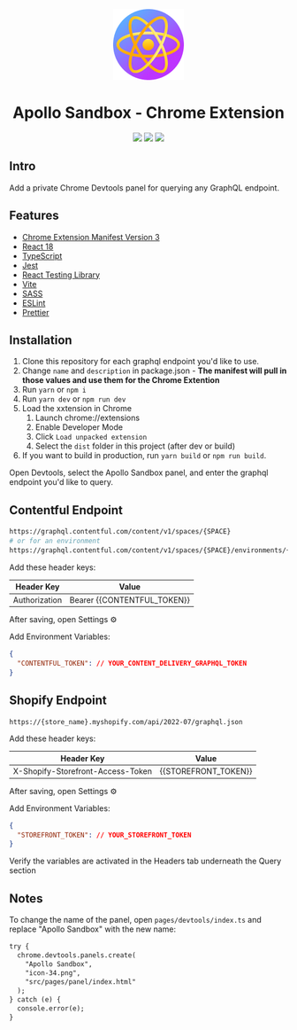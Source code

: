 <div align="center">
<img src="public/icon-128.png" alt="logo"/>
<h1>Apollo Sandbox - Chrome Extension</h1>

![](https://img.shields.io/badge/React-61DAFB?style=flat-square&logo=react&logoColor=black)
![](https://img.shields.io/badge/Typescript-3178C6?style=flat-square&logo=typescript&logoColor=white)
![](https://badges.aleen42.com/src/vitejs.svg)

</div>

## Intro

Add a private Chrome Devtools panel for querying any GraphQL endpoint.

## Features

- [Chrome Extension Manifest Version 3](https://developer.chrome.com/docs/extensions/mv3/intro/)
- [React 18](https://reactjs.org/)
- [TypeScript](https://www.typescriptlang.org/)
- [Jest](https://jestjs.io/)
- [React Testing Library](https://testing-library.com/docs/react-testing-library/intro/)
- [Vite](https://vitejs.dev/)
- [SASS](https://sass-lang.com/)
- [ESLint](https://eslint.org/)
- [Prettier](https://prettier.io/)

## Installation

1. Clone this repository for each graphql endpoint you'd like to use.
2. Change `name` and `description` in package.json - **The manifest will pull in those values and use them for the Chrome Extention**
3. Run `yarn` or `npm i`
4. Run `yarn dev` or `npm run dev`
5. Load the xxtension in Chrome
   1. Launch chrome://extensions
   2. Enable Developer Mode
   3. Click `Load unpacked extension`
   4. Select the `dist` folder in this project (after dev or build)
6. If you want to build in production, run `yarn build` or `npm run build`.

Open Devtools, select the Apollo Sandbox panel, and enter the graphql endpoint you'd like to query.

## Contentful Endpoint

```bash
https://graphql.contentful.com/content/v1/spaces/{SPACE}
# or for an environment
https://graphql.contentful.com/content/v1/spaces/{SPACE}/environments/{ENVIRONMENT}
```

Add these header keys:

| Header Key    | Value                       |
| ------------- | --------------------------- |
| Authorization | Bearer {{CONTENTFUL_TOKEN}} |

After saving, open Settings ⚙️

Add Environment Variables:

```JSON
{
  "CONTENTFUL_TOKEN": // YOUR_CONTENT_DELIVERY_GRAPHQL_TOKEN
}
```

## Shopify Endpoint

```bash
https://{store_name}.myshopify.com/api/2022-07/graphql.json
```

Add these header keys:

| Header Key                        | Value                |
| --------------------------------- | -------------------- |
| X-Shopify-Storefront-Access-Token | {{STOREFRONT_TOKEN}} |

After saving, open Settings ⚙️

Add Environment Variables:

```JSON
{
  "STOREFRONT_TOKEN": // YOUR_STOREFRONT_TOKEN
}
```

Verify the variables are activated in the Headers tab underneath the Query section

## Notes

To change the name of the panel, open `pages/devtools/index.ts` and replace "Apollo Sandbox" with the new name:

```JS
try {
  chrome.devtools.panels.create(
    "Apollo Sandbox",
    "icon-34.png",
    "src/pages/panel/index.html"
  );
} catch (e) {
  console.error(e);
}
```
